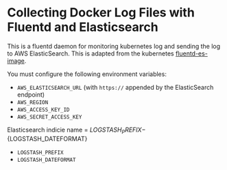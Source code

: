 # Collecting Docker Log Files with Fluentd and Elasticsearch

This is a fluentd daemon for monitoring kubernetes log and sending the
log to AWS ElasticSearch. This is adapted from the kubernetes
[fluentd-es-image](https://github.com/kubernetes/kubernetes/tree/master/cluster/addons/fluentd-elasticsearch/fluentd-es-image).

You must configure the following environment variables:

* `AWS_ELASTICSEARCH_URL` (with `https://` appended by the ElasticSearch endpoint)
* `AWS_REGION`
* `AWS_ACCESS_KEY_ID`
* `AWS_SECRET_ACCESS_KEY`

Elasticsearch indicie name = ${LOGSTASH_PREFIX}-${LOGSTASH_DATEFORMAT}
* `LOGSTASH_PREFIX`
* `LOGSTASH_DATEFORMAT`
